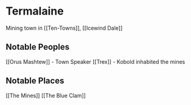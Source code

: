 # Termalaine
Mining town in [[Ten-Towns]], [[Icewind Dale]]

## Notable Peoples
[[Orus Mashtew]] - Town Speaker
[[Trex]] - Kobold inhabited the mines

## Notable Places
[[The Mines]]
[[The Blue Clam]]